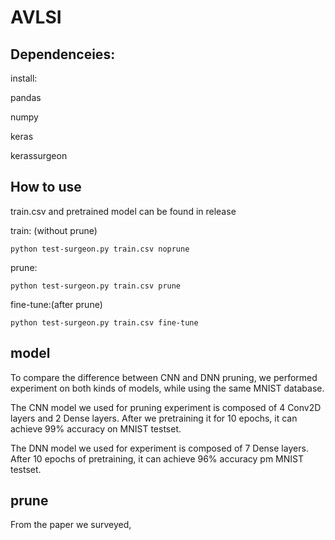 # AVLSI

## Dependenceies:

install:

pandas

numpy

keras

kerassurgeon

## How to use

train.csv and pretrained model can be found in release

train: (without prune)
```
python test-surgeon.py train.csv noprune
```
prune: 
```
python test-surgeon.py train.csv prune
```
fine-tune:(after prune)
```
python test-surgeon.py train.csv fine-tune
```

## model
To compare the difference between CNN and DNN pruning, we performed experiment on both kinds of models, while using the same MNIST database. 

The CNN model we used for pruning experiment is composed of 4 Conv2D layers and 2 Dense layers. After we pretraining it for 10 epochs, it can achieve 99% accuracy on MNIST testset.

The DNN model we used for experiment is composed of 7 Dense layers. After 10 epochs of pretraining, it can achieve 96% accuracy pm MNIST testset.

## prune
From the paper we surveyed,

